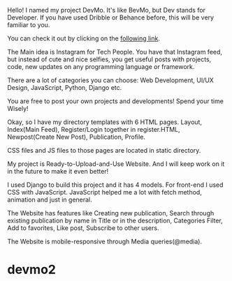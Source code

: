 Hello!
I named my project DevMo. It's like BevMo, but Dev stands for Developer.
If you have used Dribble or Behance before, this will be very familiar to you.

You can check it out by clicking on the [following link](http://gonebal.pythonanywhere.com/).

The Main idea is Instagram for Tech People. You have that Instagram feed, but
instead of cute and nice selfies, you get useful posts with projects, code, new
updates on any programming language or framework.

There are a lot of categories you can choose: Web Development, UI/UX Design,
JavaScript, Python, Django etc.

You are free to post your own projects and developments! Spend your time Wisely!


Okay, so I have my directory templates with 6 HTML pages. Layout, Index(Main Feed),
Register/Login together in register.HTML, Newpost(Create New Post), Publication,
Profile.

CSS files and JS files to those pages are located in static directory.

My project is Ready-to-Upload-and-Use Website. And I will keep work on it in
the future to make it even better!

I used Django to build this project and it has 4 models. For front-end I used
CSS with JavaScript. JavaScript helped me a lot with fetch method, animation
and just in general.

The Website has features like Creating new publication, Search through existing
publication by name in Title or in the description, Categories Filter, Add to
favorites, Like post, Subscribe to other users.

The Website is mobile-responsive through Media queries(@media).
# devmo2
